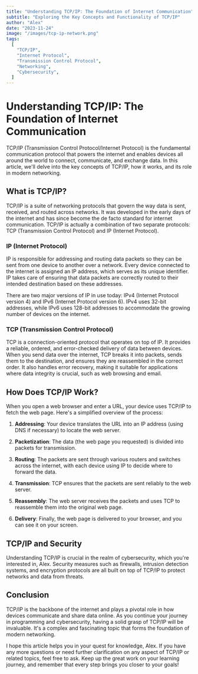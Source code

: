 ```yaml
---
title: "Understanding TCP/IP: The Foundation of Internet Communication"
subtitle: "Exploring the Key Concepts and Functionality of TCP/IP"
author: "Alex"
date: "2023-11-24"
image: "/images/tcp-ip-network.png"
tags:
  [
    "TCP/IP",
    "Internet Protocol",
    "Transmission Control Protocol",
    "Networking",
    "Cybersecurity",
  ]
---
```


# Understanding TCP/IP: The Foundation of Internet Communication

TCP/IP (Transmission Control Protocol/Internet Protocol) is the fundamental communication protocol that powers the internet and enables devices all around the world to connect, communicate, and exchange data. In this article, we'll delve into the key concepts of TCP/IP, how it works, and its role in modern networking.

## What is TCP/IP?

TCP/IP is a suite of networking protocols that govern the way data is sent, received, and routed across networks. It was developed in the early days of the internet and has since become the de facto standard for internet communication. TCP/IP is actually a combination of two separate protocols: TCP (Transmission Control Protocol) and IP (Internet Protocol).

### IP (Internet Protocol)

IP is responsible for addressing and routing data packets so they can be sent from one device to another over a network. Every device connected to the internet is assigned an IP address, which serves as its unique identifier. IP takes care of ensuring that data packets are correctly routed to their intended destination based on these addresses.

There are two major versions of IP in use today: IPv4 (Internet Protocol version 4) and IPv6 (Internet Protocol version 6). IPv4 uses 32-bit addresses, while IPv6 uses 128-bit addresses to accommodate the growing number of devices on the internet.

### TCP (Transmission Control Protocol)

TCP is a connection-oriented protocol that operates on top of IP. It provides a reliable, ordered, and error-checked delivery of data between devices. When you send data over the internet, TCP breaks it into packets, sends them to the destination, and ensures they are reassembled in the correct order. It also handles error recovery, making it suitable for applications where data integrity is crucial, such as web browsing and email.

## How Does TCP/IP Work?

When you open a web browser and enter a URL, your device uses TCP/IP to fetch the web page. Here's a simplified overview of the process:

1. **Addressing**: Your device translates the URL into an IP address (using DNS if necessary) to locate the web server.

2. **Packetization**: The data (the web page you requested) is divided into packets for transmission.

3. **Routing**: The packets are sent through various routers and switches across the internet, with each device using IP to decide where to forward the data.

4. **Transmission**: TCP ensures that the packets are sent reliably to the web server.

5. **Reassembly**: The web server receives the packets and uses TCP to reassemble them into the original web page.

6. **Delivery**: Finally, the web page is delivered to your browser, and you can see it on your screen.

## TCP/IP and Security

Understanding TCP/IP is crucial in the realm of cybersecurity, which you're interested in, Alex. Security measures such as firewalls, intrusion detection systems, and encryption protocols are all built on top of TCP/IP to protect networks and data from threats.

## Conclusion

TCP/IP is the backbone of the internet and plays a pivotal role in how devices communicate and share data online. As you continue your journey in programming and cybersecurity, having a solid grasp of TCP/IP will be invaluable. It's a complex and fascinating topic that forms the foundation of modern networking.

I hope this article helps you in your quest for knowledge, Alex. If you have any more questions or need further clarification on any aspect of TCP/IP or related topics, feel free to ask. Keep up the great work on your learning journey, and remember that every step brings you closer to your goals!

